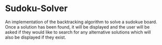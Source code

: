 # Sudoku-Solver
 
An implementation of the backtracking algorithm to solve a sudokue board. Once a solution has been found, it will be displayed and the user will be asked if they would like to search for any alternative solutions which will also be displayed if they exist.
